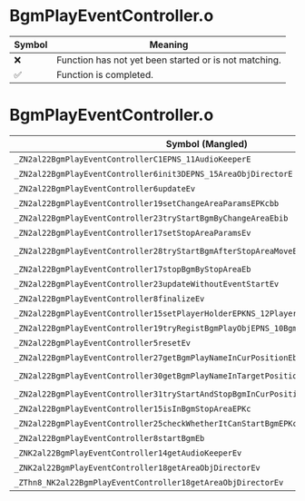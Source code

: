 # BgmPlayEventController.o
| Symbol | Meaning 
| ------------- | ------------- 
| :x: | Function has not yet been started or is not matching. 
| :white_check_mark: | Function is completed. 


# BgmPlayEventController.o
| Symbol (Mangled) | Symbol (Demangled) | Decompiled? |
| ------------- |  ------------- | ------------- |
| `_ZN2al22BgmPlayEventControllerC1EPNS_11AudioKeeperE` | `al::BgmPlayEventController::BgmPlayEventController(al::AudioKeeper *)` | :x: |
| `_ZN2al22BgmPlayEventController6init3DEPNS_15AreaObjDirectorE` | `al::BgmPlayEventController::init3D(al::AreaObjDirector *)` | :x: |
| `_ZN2al22BgmPlayEventController6updateEv` | `al::BgmPlayEventController::update(void)` | :x: |
| `_ZN2al22BgmPlayEventController19setChangeAreaParamsEPKcbb` | `al::BgmPlayEventController::setChangeAreaParams(char const*,bool,bool)` | :x: |
| `_ZN2al22BgmPlayEventController23tryStartBgmByChangeAreaEbib` | `al::BgmPlayEventController::tryStartBgmByChangeArea(bool,int,bool)` | :x: |
| `_ZN2al22BgmPlayEventController17setStopAreaParamsEv` | `al::BgmPlayEventController::setStopAreaParams(void)` | :x: |
| `_ZN2al22BgmPlayEventController28tryStartBgmAfterStopAreaMoveEbPNS_10BgmPlayObjEb` | `al::BgmPlayEventController::tryStartBgmAfterStopAreaMove(bool,al::BgmPlayObj *,bool)` | :x: |
| `_ZN2al22BgmPlayEventController17stopBgmByStopAreaEb` | `al::BgmPlayEventController::stopBgmByStopArea(bool)` | :x: |
| `_ZN2al22BgmPlayEventController23updateWithoutEventStartEv` | `al::BgmPlayEventController::updateWithoutEventStart(void)` | :x: |
| `_ZN2al22BgmPlayEventController8finalizeEv` | `al::BgmPlayEventController::finalize(void)` | :x: |
| `_ZN2al22BgmPlayEventController15setPlayerHolderEPKNS_12PlayerHolderE` | `al::BgmPlayEventController::setPlayerHolder(al::PlayerHolder const*)` | :x: |
| `_ZN2al22BgmPlayEventController19tryRegistBgmPlayObjEPNS_10BgmPlayObjE` | `al::BgmPlayEventController::tryRegistBgmPlayObj(al::BgmPlayObj *)` | :x: |
| `_ZN2al22BgmPlayEventController5resetEv` | `al::BgmPlayEventController::reset(void)` | :x: |
| `_ZN2al22BgmPlayEventController27getBgmPlayNameInCurPositionEb` | `al::BgmPlayEventController::getBgmPlayNameInCurPosition(bool)` | :x: |
| `_ZN2al22BgmPlayEventController30getBgmPlayNameInTargetPositionERKN4sead7Vector3IfEE` | `al::BgmPlayEventController::getBgmPlayNameInTargetPosition(sead::Vector3<float> const&)` | :x: |
| `_ZN2al22BgmPlayEventController31tryStartAndStopBgmInCurPositionEbb` | `al::BgmPlayEventController::tryStartAndStopBgmInCurPosition(bool,bool)` | :x: |
| `_ZN2al22BgmPlayEventController15isInBgmStopAreaEPKc` | `al::BgmPlayEventController::isInBgmStopArea(char const*)` | :x: |
| `_ZN2al22BgmPlayEventController25checkWhetherItCanStartBgmEPKc` | `al::BgmPlayEventController::checkWhetherItCanStartBgm(char const*)` | :x: |
| `_ZN2al22BgmPlayEventController8startBgmEb` | `al::BgmPlayEventController::startBgm(bool)` | :x: |
| `_ZNK2al22BgmPlayEventController14getAudioKeeperEv` | `al::BgmPlayEventController::getAudioKeeper(void)const` | :x: |
| `_ZNK2al22BgmPlayEventController18getAreaObjDirectorEv` | `al::BgmPlayEventController::getAreaObjDirector(void)const` | :x: |
| `_ZThn8_NK2al22BgmPlayEventController18getAreaObjDirectorEv` | ``non-virtual thunk to'al::BgmPlayEventController::getAreaObjDirector(void)const` | :x: |
